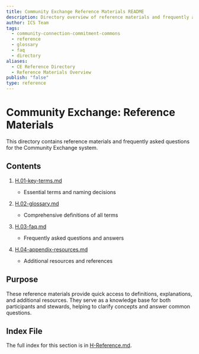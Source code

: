```yaml
---
title: Community Exchange Reference Materials README
description: Directory overview of reference materials and frequently asked questions for the Community Exchange system
author: ICS Team
tags:
  - community-connection-commitment-commons
  - reference
  - glossary
  - faq
  - directory
aliases:
  - CE Reference Directory
  - Reference Materials Overview
publish: "false"
type: reference
---
```


# Community Exchange: Reference Materials

This directory contains reference materials and frequently asked questions for the Community Exchange system.

## Contents

1. [H.01-key-terms.md](/notes/ics/ccc/v0.2/H-Reference/H.01-key-terms.md)
   - Essential terms and naming decisions

2. [H.02-glossary.md](/notes/ics/ccc/v0.2/H-Reference/H.02-glossary.md)
   - Comprehensive definitions of all terms

3. [H.03-faq.md](/notes/ics/ccc/v0.2/H-Reference/H.03-faq.md)
   - Frequently asked questions and answers

4. [H.04-appendix-resources.md](/notes/ics/ccc/v0.2/H-Reference/H.04-appendix-resources.md)
   - Additional resources and references

## Purpose

These reference materials provide quick access to definitions, explanations, and additional resources. They serve as a knowledge base for both participants and stewards, helping to clarify concepts and answer common questions.

## Index File

The full index for this section is in [H-Reference.md](/notes/ics/ccc/v0.2/H-Reference/H-Reference.md).